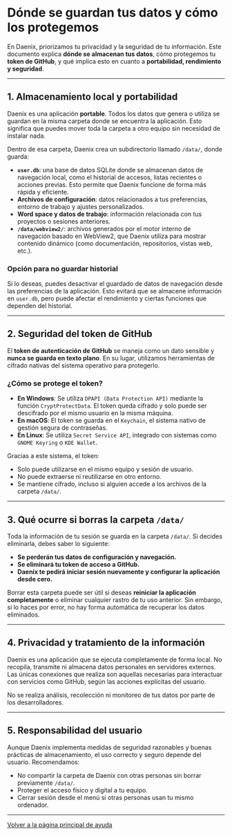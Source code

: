 # Dónde se guardan tus datos y cómo los protegemos

En Daenix, priorizamos tu privacidad y la seguridad de tu información. Este documento explica **dónde se almacenan tus datos**, cómo protegemos tu **token de GitHub**, y qué implica esto en cuanto a **portabilidad, rendimiento y seguridad**.

---

## 1. Almacenamiento local y portabilidad

Daenix es una aplicación **portable**. Todos los datos que genera o utiliza se guardan en la misma carpeta donde se encuentra la aplicación. Esto significa que puedes mover toda la carpeta a otro equipo sin necesidad de instalar nada.

Dentro de esa carpeta, Daenix crea un subdirectorio llamado `/data/`, donde guarda:

- **`user.db`**: una base de datos SQLite donde se almacenan datos de navegación local, como el historial de accesos, listas recientes o acciones previas. Esto permite que Daenix funcione de forma más rápida y eficiente.
- **Archivos de configuración**: datos relacionados a tus preferencias, entorno de trabajo y ajustes personalizados.
- **Word space y datos de trabajo**: información relacionada con tus proyectos o sesiones anteriores.
- **`/data/webview2/`**: archivos generados por el motor interno de navegación basado en WebView2, que Daenix utiliza para mostrar contenido dinámico (como documentación, repositorios, vistas web, etc.).

### Opción para no guardar historial

Si lo deseas, puedes desactivar el guardado de datos de navegación desde las preferencias de la aplicación. Esto evitará que se almacene información en `user.db`, pero puede afectar el rendimiento y ciertas funciones que dependen del historial.

---

## 2. Seguridad del token de GitHub

El **token de autenticación de GitHub** se maneja como un dato sensible y **nunca se guarda en texto plano**. En su lugar, utilizamos herramientas de cifrado nativas del sistema operativo para protegerlo.

### ¿Cómo se protege el token?

- **En Windows**: Se utiliza `DPAPI (Data Protection API)` mediante la función `CryptProtectData`. El token queda cifrado y solo puede ser descifrado por el mismo usuario en la misma máquina.
- **En macOS**: El token se guarda en el `Keychain`, el sistema nativo de gestión segura de contraseñas.
- **En Linux**: Se utiliza `Secret Service API`, integrado con sistemas como `GNOME Keyring` o `KDE Wallet`.

Gracias a este sistema, el token:

- Solo puede utilizarse en el mismo equipo y sesión de usuario.
- No puede extraerse ni reutilizarse en otro entorno.
- Se mantiene cifrado, incluso si alguien accede a los archivos de la carpeta `/data/`.

---

## 3. Qué ocurre si borras la carpeta `/data/`

Toda la información de tu sesión se guarda en la carpeta `/data/`. Si decides eliminarla, debes saber lo siguiente:

- **Se perderán tus datos de configuración y navegación.**
- **Se eliminará tu token de acceso a GitHub.**
- **Daenix te pedirá iniciar sesión nuevamente y configurar la aplicación desde cero.**

Borrar esta carpeta puede ser útil si deseas **reiniciar la aplicación completamente** o eliminar cualquier rastro de tu uso anterior. Sin embargo, si lo haces por error, no hay forma automática de recuperar los datos eliminados.

---

## 4. Privacidad y tratamiento de la información

Daenix es una aplicación que se ejecuta completamente de forma local. No recopila, transmite ni almacena datos personales en servidores externos. Las únicas conexiones que realiza son aquellas necesarias para interactuar con servicios como GitHub, según las acciones explícitas del usuario.

No se realiza análisis, recolección ni monitoreo de tus datos por parte de los desarrolladores.

---

## 5. Responsabilidad del usuario

Aunque Daenix implementa medidas de seguridad razonables y buenas prácticas de almacenamiento, el uso correcto y seguro depende del usuario. Recomendamos:

- No compartir la carpeta de Daenix con otras personas sin borrar previamente `/data/`.
- Proteger el acceso físico y digital a tu equipo.
- Cerrar sesión desde el menú si otras personas usan tu mismo ordenador.

---

[Volver a la página principal de ayuda](./index)
